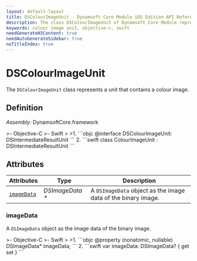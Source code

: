 ```yaml
---
layout: default-layout
title: DSColourImageUnit - Dynamsoft Core Module iOS Edition API Reference
description: The class DSColourImageUnit of Dynamsoft Core Module represents a unit that contains a colour image.
keywords: colour image unit, objective-c, swift
needGenerateH3Content: true
needAutoGenerateSidebar: true
noTitleIndex: true
---
```


# DSColourImageUnit

The `DSColourImageUnit` class represents a unit that contains a colour image.

## Definition

*Assembly:* DynamsoftCore.framework

<div class="sample-code-prefix"></div>
>- Objective-C
>- Swift
>
>1. 
```objc
@interface DSColourImageUnit: DSIntermediateResultUnit
```
2. 
```swift
class ColourImageUnit : DSIntermediateResultUnit
```

## Attributes

| Attributes | Type | Description |
| ---------- | ---- | ----------- |
| [`imageData`](#imagedata) | *DSImageData \** | A `DSImageData` object as the image data of the binary image. |

### imageData

A `DSImageData` object as the image data of the binary image.

<div class="sample-code-prefix"></div>
>- Objective-C
>- Swift
>
>1. 
```objc
@property (nonatomic, nullable) DSImageData* imageData;
```
2. 
```swift
var imageData: DSImageData? { get set }
```
